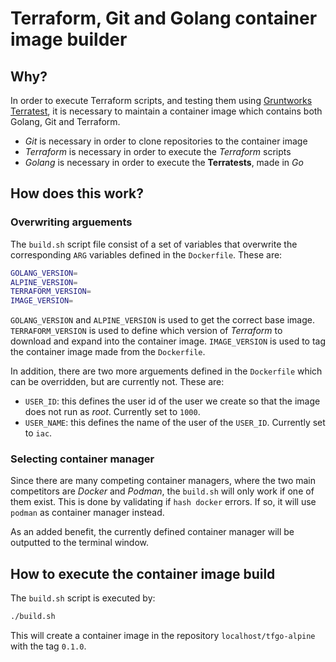 # Terraform, Git and Golang container image builder

## Why?

In order to execute Terraform scripts, and testing them using [Gruntworks Terratest](https://github.com/gruntwork-io/terratest), it is necessary to maintain a container image which contains both Golang, Git and Terraform.

- *Git* is necessary in order to clone repositories to the container image
- *Terraform* is necessary in order to execute the *Terraform* scripts
- *Golang* is necessary in order to execute the **Terratests**, made in *Go*

## How does this work?

### Overwriting arguements

The `build.sh` script file consist of a set of variables that overwrite the corresponding `ARG` variables defined in the `Dockerfile`. These are:

```sh
GOLANG_VERSION=
ALPINE_VERSION=
TERRAFORM_VERSION=
IMAGE_VERSION=
```

`GOLANG_VERSION` and `ALPINE_VERSION` is used to get the correct base image. `TERRAFORM_VERSION` is used to define which version of *Terraform* to download and expand into the container image. `IMAGE_VERSION` is used to tag the container image made from the `Dockerfile`.

In addition, there are two more arguements defined in the `Dockerfile` which can be overridden, but are currently not. These are:

- `USER_ID`: this defines the user id of the user we create so that the image does not run as *root*. Currently set to `1000`.
- `USER_NAME`: this defines the name of the user of the `USER_ID`. Currently set to `iac`.

### Selecting container manager

Since there are many competing container managers, where the two main competitors are *Docker* and *Podman*, the `build.sh` will only work if one of them exist. This is done by validating if `hash docker` errors. If so, it will use `podman` as container manager instead.

As an added benefit, the currently defined container manager will be outputted to the terminal window.

## How to execute the container image build

The `build.sh` script is executed by:

```sh
./build.sh
```

This will create a container image in the repository `localhost/tfgo-alpine` with the tag `0.1.0`.
